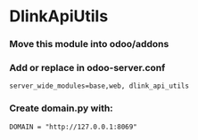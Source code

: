 # DlinkApiUtils

### Move this module into odoo/addons

### Add or replace in odoo-server.conf
    server_wide_modules=base,web, dlink_api_utils
### Create domain.py with:
    DOMAIN = "http://127.0.0.1:8069"